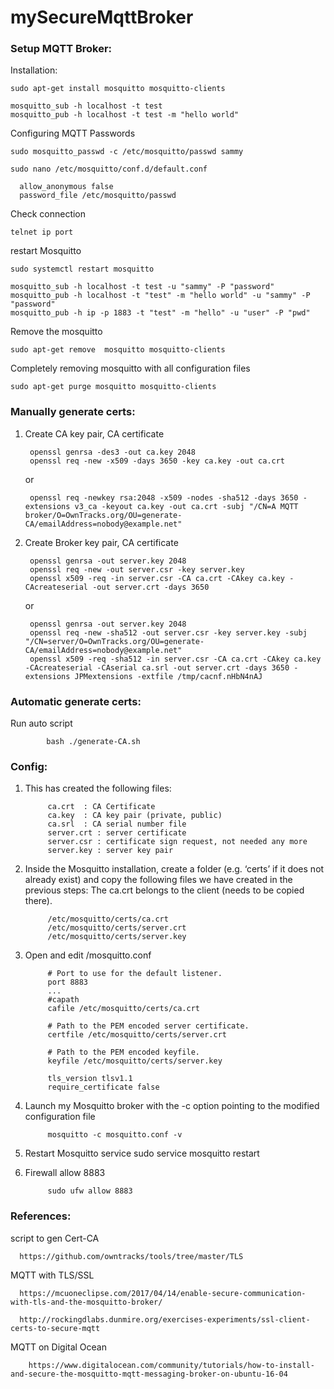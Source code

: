 # mySecureMqttBroker

### Setup MQTT Broker:
Installation:

    sudo apt-get install mosquitto mosquitto-clients
    
    mosquitto_sub -h localhost -t test
    mosquitto_pub -h localhost -t test -m "hello world"
	
Configuring MQTT Passwords
		
    sudo mosquitto_passwd -c /etc/mosquitto/passwd sammy	
			
    sudo nano /etc/mosquitto/conf.d/default.conf
			
      allow_anonymous false
      password_file /etc/mosquitto/passwd

Check connection

	telnet ip port
	
restart Mosquitto
	
    sudo systemctl restart mosquitto

    mosquitto_sub -h localhost -t test -u "sammy" -P "password"
    mosquitto_pub -h localhost -t "test" -m "hello world" -u "sammy" -P "password"
    mosquitto_pub -h ip -p 1883 -t "test" -m "hello" -u "user" -P "pwd"

Remove the mosquitto

	sudo apt-get remove  mosquitto mosquitto-clients
		
Completely removing mosquitto with all configuration files

	sudo apt-get purge mosquitto mosquitto-clients

### Manually generate certs:

1. Create CA key pair, CA certificate

        openssl genrsa -des3 -out ca.key 2048
        openssl req -new -x509 -days 3650 -key ca.key -out ca.crt
      
    or

        openssl req -newkey rsa:2048 -x509 -nodes -sha512 -days 3650 -extensions v3_ca -keyout ca.key -out ca.crt -subj "/CN=A MQTT broker/O=OwnTracks.org/OU=generate-CA/emailAddress=nobody@example.net"
	
2. Create Broker key pair, CA certificate

        openssl genrsa -out server.key 2048
        openssl req -new -out server.csr -key server.key
        openssl x509 -req -in server.csr -CA ca.crt -CAkey ca.key -CAcreateserial -out server.crt -days 3650   

    or
    
        openssl genrsa -out server.key 2048
        openssl req -new -sha512 -out server.csr -key server.key -subj "/CN=server/O=OwnTracks.org/OU=generate-CA/emailAddress=nobody@example.net"
        openssl x509 -req -sha512 -in server.csr -CA ca.crt -CAkey ca.key -CAcreateserial -CAserial ca.srl -out server.crt -days 3650 -extensions JPMextensions -extfile /tmp/cacnf.nHbN4nAJ

### Automatic generate certs:

Run auto script
	
			bash ./generate-CA.sh

### Config:

1. This has created the following files:

			ca.crt  : CA Certificate
			ca.key  : CA key pair (private, public)
			ca.srl  : CA serial number file
			server.crt : server certificate
			server.csr : certificate sign request, not needed any more
			server.key : server key pair
	
2. Inside the Mosquitto installation, create a folder (e.g. ‘certs’ if it does not already exist) and copy the following files we have created in the previous steps:
The ca.crt belongs to the client (needs to be copied there).
	
			/etc/mosquitto/certs/ca.crt
			/etc/mosquitto/certs/server.crt
			/etc/mosquitto/certs/server.key
	
	
3. Open and edit <mosquitto>/mosquitto.conf

			# Port to use for the default listener.
			port 8883
			...
			#capath
			cafile /etc/mosquitto/certs/ca.crt

			# Path to the PEM encoded server certificate.
			certfile /etc/mosquitto/certs/server.crt

			# Path to the PEM encoded keyfile.
			keyfile /etc/mosquitto/certs/server.key
			
			tls_version tlsv1.1
			require_certificate false
	
4. Launch my Mosquitto broker with the -c option pointing to the modified configuration file
	
			mosquitto -c mosquitto.conf -v
	
5. Restart Mosquitto service
			sudo service mosquitto restart
	
6. Firewall allow 8883
		
			sudo ufw allow 8883

### References:

script to gen Cert-CA

      https://github.com/owntracks/tools/tree/master/TLS

MQTT with TLS/SSL

      https://mcuoneclipse.com/2017/04/14/enable-secure-communication-with-tls-and-the-mosquitto-broker/
	  
	  http://rockingdlabs.dunmire.org/exercises-experiments/ssl-client-certs-to-secure-mqtt

MQTT on Digital Ocean

		https://www.digitalocean.com/community/tutorials/how-to-install-and-secure-the-mosquitto-mqtt-messaging-broker-on-ubuntu-16-04
